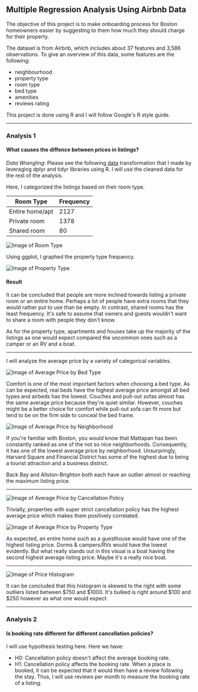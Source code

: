 ## Multiple Regression Analysis Using Airbnb Data

The objective of this project is to make onboarding process for Boston homeowners easier by suggesting to them how much they should charge for their property.

The dataset is from Airbnb, which includes about 37 features and 3,586 observations. To give an overview of this data, some features are the following:
- neighbourhood
- property type
- room type
- bed type
- amenities
- reviews rating

This project is done using R and I will follow Google's R style guide.

---

### Analysis 1
#### What causes the diffence between prices in listings?
*Data Wrangling*: Please see the following [data](https://github.com/gpadolina/multipleRegressionAnaysisWithAirbnb/blob/master/priceModel.R) transformation that I made by leveraging dplyr and tidyr libraries using R. I will use the cleaned data for the rest of the analysis.

Here, I categorized the listings based on their room type.

| Room Type | Frequency |
| --- | --- |
| Entire home/apt | 2127 |
| Private room | 1378 |
| Shared room | 80 |

![Image of Room Type](https://github.com/gpadolina/multipleRegressionAnaysisWithAirbnb/blob/master/plots/roomType.png)

Using ggplot, I graphed the property type frequency.

![Image of Property Type](https://github.com/gpadolina/multipleRegressionAnaysisWithAirbnb/blob/master/plots/propertyType.png)

#### Result
It can be concluded that people are more inclined towards listing a private room or an entire home. Perhaps a lot of people have extra rooms that they would rather put to use than be empty. In contrast, shared rooms has the least frequency. It's safe to assume that owners and guests wouldn't want to share a room with people they don't know.

As for the property type, apartments and houses take up the majority of the listings as one would expect compared the uncommon ones such as a camper or an RV and a boat.

---

I will analyze the average price by a variety of categorical variables.

![Image of Average Price by Bed Type](https://github.com/gpadolina/multipleRegressionAnaysisWithAirbnb/blob/master/plots/avgPriceByBedType..png)

Comfort is one of the most important factors when choosing a bed type. As can be expected, real beds have the highest average price amongst all bed types and airbeds has the lowest.  Couches and pull-out sofas almost has the same average price because they're quiet similar. However, couches might be a better choice for comfort while pull-out sofa can fit more but tend to be on the firm side to conceal the bed frame.

![Image of Average Price by Neighborhood](https://github.com/gpadolina/multipleRegressionAnaysisWithAirbnb/blob/master/plots/avgPriceByNeighborhood.png)

If you're familiar with Boston, you would know that Mattapan has been constantly ranked as one of the not so nice neighborhoods. Consequently, it has one of the lowest average price by neighborhood. Unsurpringly, Harvard Square and Financial District has some of the highest due to being a tourist attraction and a business district.

Back Bay and Allston-Brighton both each have an outlier almost or reaching the maximum listing price.

---

![Image of Average Price by Cancellation Policy](https://github.com/gpadolina/multipleRegressionAnaysisWithAirbnb/blob/master/plots/avgPricebyCancellationPolicy.png)

Trivially, properties with super strict cancellation policy has the highest average price which makes them positively correlated.

![Image of Average Price by Property Type](https://github.com/gpadolina/multipleRegressionAnaysisWithAirbnb/blob/master/plots/avgPriceByPropertyType.png)

As expected, an entire home such as a guesthouse would have one of the highest listing price. Dorms & campers/RVs would have the lowest evidently. But what really stands out in this visual is a boat having the second highest average listing price. Maybe it's a really nice boat.

---

![Image of Price Histogram](https://github.com/gpadolina/multipleRegressionAnaysisWithAirbnb/blob/master/plots/priceHistogram.png)

It can be concluded that this histogram is skewed to the right with some outliers listed between $750 and $1000. It's bulked is right around $100 and $250 however as what one would expect.

---

### Analysis 2
#### Is booking rate different for different cancellation policies?

I will use hypothesis testing here. Here we have:
* H0: Cancellation policy doesn't affect the average booking rate.
* H1: Cancellation policy affects the booking rate.
When a place is booked, it can be expected that it would then have a review following the stay. Thus, I will use reviews per month to measure the booking rate of a listing.
